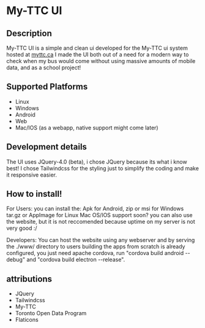 # My-TTC UI
## Description
My-TTC UI is a simple and clean ui developed for the My-TTC ui system hosted at [myttc.ca](https://myttc.ca/)
I made the UI both out of a need for a modern way to check when my bus would come without using massive amounts of mobile data, and as a school project!
## Supported Platforms
  - Linux
  - Windows
  - Android
  - Web
  - Mac/IOS (as a webapp, native support might come later)
## Development details
The UI uses JQuery-4.0 (beta), i chose JQuery because its what i know best!
I chose Tailwindcss for the styling just to simplify the coding and make it responsive easier.
## How to install!
For Users:
  you can install the:
    Apk for Android,
    zip or msi for Windows
    tar.gz or AppImage for Linux
    Mac OS/IOS support soon?
    you can also use the website, but it is not reccomended because uptime on my server is not very good :/

Developers:
  You can host the website using any webserver and by serving the ./www/ directory to users
  building the apps from scratch is already configured, you just need apache cordova, run "cordova build android --debug" and "cordova build electron --release".

## attributions
  - JQuery
  - Tailwindcss
  - My-TTC
  - Toronto Open Data Program
  - Flaticons
